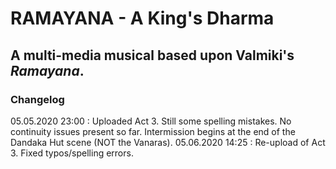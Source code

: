 # RAMAYANA - A King's Dharma
## A multi-media musical based upon Valmiki's *Ramayana*.

### Changelog
05.05.2020 23:00 : Uploaded Act 3. Still some spelling mistakes. No continuity issues present so far. Intermission begins at the end of the Dandaka Hut scene (NOT the Vanaras).
05.06.2020 14:25 : Re-upload of Act 3. Fixed typos/spelling errors.
